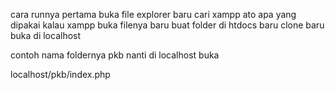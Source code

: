 cara runnya pertama buka file explorer baru cari xampp ato apa yang dipakai
kalau xampp buka filenya baru buat folder di htdocs baru clone
baru buka di localhost

contoh nama foldernya pkb nanti di localhost buka

localhost/pkb/index.php
